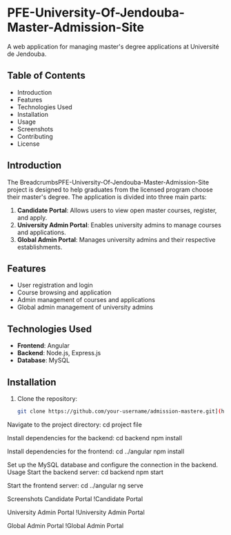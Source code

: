 ﻿# PFE-University-Of-Jendouba-Master-Admission-Site

A web application for managing master's degree applications at Université de Jendouba.

## Table of Contents
- Introduction
- Features
- Technologies Used
- Installation
- Usage
- Screenshots
- Contributing
- License

## Introduction
The BreadcrumbsPFE-University-Of-Jendouba-Master-Admission-Site project is designed to help graduates from the licensed program choose their master's degree. The application is divided into three main parts:
1. **Candidate Portal**: Allows users to view open master courses, register, and apply.
2. **University Admin Portal**: Enables university admins to manage courses and applications.
3. **Global Admin Portal**: Manages university admins and their respective establishments.

## Features
- User registration and login
- Course browsing and application
- Admin management of courses and applications
- Global admin management of university admins

## Technologies Used
- **Frontend**: Angular
- **Backend**: Node.js, Express.js
- **Database**: MySQL

## Installation
1. Clone the repository:
   ```bash
   git clone https://github.com/your-username/admission-mastere.git](https://github.com/Abig12/PFE-University-Of-Jendouba-Master-Admission-Site.git

Navigate to the project directory:
cd project file

Install dependencies for the backend:
cd backend
npm install

Install dependencies for the frontend:
cd ../angular
npm install

Set up the MySQL database and configure the connection in the backend.
Usage
Start the backend server:
cd backend
npm start

Start the frontend server:
cd ../angular
ng serve

Screenshots
Candidate Portal
!Candidate Portal

University Admin Portal
!University Admin Portal

Global Admin Portal
!Global Admin Portal
